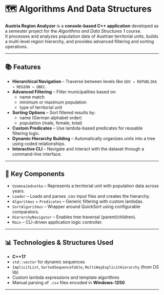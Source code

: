 # 🗺 Algorithms And Data Structures

**Austria Region Analyzer** is a <b>console-based C++ application</b> developed as a semester project for the <i>Algorithms and Data Structures 1</i> course.<br>
It processes and analyzes population data of Austrian territorial units, builds a multi-level region hierarchy, and provides advanced filtering and sorting operations.

---

## 📚 Features

- <b>Hierarchical Navigation</b> – Traverse between levels like <code>GEO → REPUBLIKA → REGION → OBEC</code>.<br>
- <b>Advanced Filtering</b> – Filter municipalities based on:
  - name match<br>
  - minimum or maximum population<br>
  - type of territorial unit<br>
- <b>Sorting Options</b> – Sort filtered results by:
  - name (German alphabet order)<br>
  - population (male, female, total)<br>
- <b>Custom Predicates</b> – Use lambda-based predicates for reusable filtering logic.<br>
- <b>Dynamic Hierarchy Building</b> – Automatically organizes units into a tree using coded relationships.<br>
- <b>Interactive CLI</b> – Navigate and interact with the dataset through a command-line interface.<br>

---

## 🧠 Key Components

- <code>UzemnaJednotka</code> – Represents a territorial unit with population data across years.<br>
- <code>Loader</code> – Loads and parses .csv input files and creates the hierarchy.<br>
- <code>Algoritmus</code> + <code>Predicates</code> – Generic filtering with custom lambdas.<br>
- <code>SortAlgoritmus</code> – Wrapper around QuickSort using configurable comparators.<br>
- <code>HierarchyNavigator</code> – Enables tree traversal (parent/children).<br>
- <code>Main</code> – CLI-driven application logic controller.<br>

---

## 📊 Technologies & Structures Used

- <b>C++17</b><br>
- <code>std::vector</code> for dynamic sequences<br>
- <code>ImplicitList</code>, <code>SortedSequenceTable</code>, <code>MultiWayExplicitHierarchy</code> (from DS lib)<br>
- Custom lambda expressions and template algorithms<br>
- Manual parsing of <code>.csv</code> files encoded in <b>Windows-1250</b><br>

---

